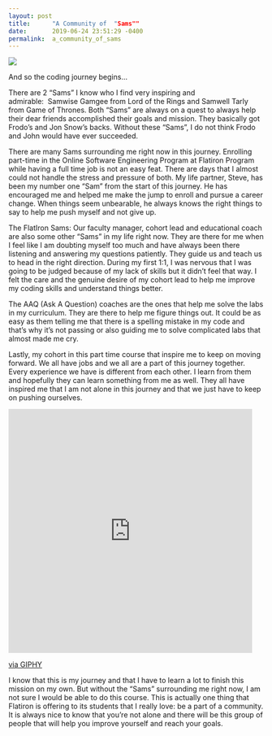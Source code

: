 ```yaml
---
layout: post
title:      "A Community of  "Sams""
date:       2019-06-24 23:51:29 -0400
permalink:  a_community_of_sams
---
```



![](https://pbs.twimg.com/media/CevCOZlXIAATbHY.jpg)


And so the coding journey begins…
&#x2028;

There are 2 “Sams” I know who I find very inspiring and admirable:  Samwise Gamgee from Lord of the Rings and Samwell Tarly from Game of Thrones. Both “Sams” are always on a quest to always help their dear friends accomplished their goals and mission. They basically got Frodo’s and Jon Snow’s backs. Without these “Sams”, I do not think Frodo and John would have ever succeeded.

There are many Sams surrounding me right now in this journey. Enrolling part-time in the Online Software Engineering Program at Flatiron Program while having a full time job is not an easy feat. There are days that I almost could not handle the stress and pressure of both. My life partner, Steve, has been my number one “Sam” from the start of this journey. He has encouraged me and helped me make the jump to enroll and pursue a career change. When things seem unbearable, he always knows the right things to say to help me push myself and not give up. 

The FlatIron Sams:
Our faculty manager, cohort lead and educational coach are also some other “Sams” in my life right now. They are there for me when I feel like I am doubting myself too much and have always been there listening and answering my questions patiently. They guide us and teach us to head in the right direction. During my first 1:1, I was nervous that I was going to be judged because of my lack of skills but it didn’t feel that way. I felt the care and the genuine desire of my cohort lead to help me improve my coding skills and understand things better. 

The AAQ (Ask A Question) coaches are the ones that help me solve the labs in my curriculum. They are there to help me figure things out. It could be as easy as them telling me that there is a spelling mistake in my code and that’s why it’s not passing or also guiding me to solve complicated labs that almost made me cry.

Lastly, my cohort in this part time course that inspire me to keep on moving forward. We all have jobs and we all are a part of this journey together. Every experience we have is different from each other. I learn from them and hopefully they can learn something from me as well. They all have inspired me that I am not alone in this journey and that we just have to keep on pushing ourselves. 


<iframe src="https://giphy.com/embed/oHWpS7nM76lG0" width="480" height="480" frameBorder="0" class="giphy-embed" allowFullScreen></iframe><p><a href="https://giphy.com/gifs/the-lord-of-rings-fellowship-ring-return-king-oHWpS7nM76lG0">via GIPHY</a></p>


I know that this is my journey and that I have to learn a lot to finish this mission on my own. But without the “Sams” surrounding me right now, I am not sure I would be able to do this course. This is actually one thing that Flatiron is offering to its students that I really love: be a part of a community. It is always nice to know that you’re not alone and there will be this group of people that will help you improve yourself and reach your goals.

